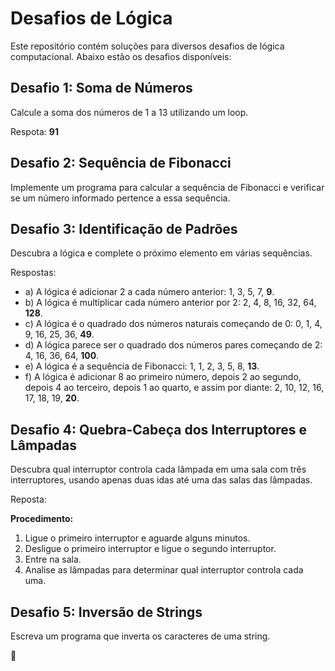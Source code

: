 # Desafios de Lógica

Este repositório contém soluções para diversos desafios de lógica computacional. Abaixo estão os desafios disponíveis:

## Desafio 1: Soma de Números
Calcule a soma dos números de 1 a 13 utilizando um loop.

Respota: **91**

## Desafio 2: Sequência de Fibonacci
Implemente um programa para calcular a sequência de Fibonacci e verificar se um número informado pertence a essa sequência.

## Desafio 3: Identificação de Padrões
Descubra a lógica e complete o próximo elemento em várias sequências.

Respostas:
- a) A lógica é adicionar 2 a cada número anterior: 1, 3, 5, 7, **9**.
- b) A lógica é multiplicar cada número anterior por 2: 2, 4, 8, 16, 32, 64, **128**.
- c) A lógica é o quadrado dos números naturais começando de 0: 0, 1, 4, 9, 16, 25, 36, **49**.
- d) A lógica parece ser o quadrado dos números pares começando de 2: 4, 16, 36, 64, **100**.
- e) A lógica é a sequência de Fibonacci: 1, 1, 2, 3, 5, 8, **13**.
- f) A lógica é adicionar 8 ao primeiro número, depois 2 ao segundo, depois 4 ao terceiro, depois 1 ao quarto, e assim por diante: 2, 10, 12, 16, 17, 18, 19, **20**.

## Desafio 4: Quebra-Cabeça dos Interruptores e Lâmpadas
Descubra qual interruptor controla cada lâmpada em uma sala com três interruptores, usando apenas duas idas até uma das salas das lâmpadas.

Reposta:

**Procedimento:**
1. Ligue o primeiro interruptor e aguarde alguns minutos.
2. Desligue o primeiro interruptor e ligue o segundo interruptor.
3. Entre na sala.
4. Analise as lâmpadas para determinar qual interruptor controla cada uma.

## Desafio 5: Inversão de Strings
Escreva um programa que inverta os caracteres de uma string.


🚀
